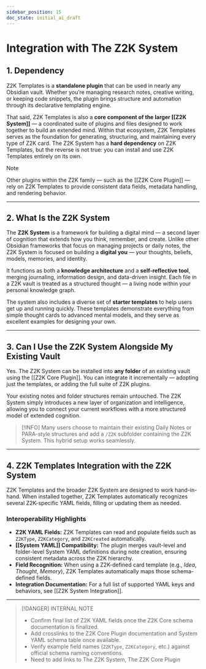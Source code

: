 ```yaml
---
sidebar_position: 15
doc_state: initial_ai_draft
---
```


# Integration with The Z2K System

## 1. Dependency

Z2K Templates is a **standalone plugin** that can be used in nearly any Obsidian vault. Whether you’re managing research notes, creative writing, or keeping code snippets, the plugin brings structure and automation through its declarative templating engine.

That said, Z2K Templates is also a **core component of the larger [[Z2K System]]** — a coordinated suite of plugins and files designed to work together to build an extended mind. Within that ecosystem, Z2K Templates serves as the foundation for generating, structuring, and maintaining every type of Z2K card. The Z2K System has a **hard dependency** on Z2K Templates, but the reverse is not true: you can install and use Z2K Templates entirely on its own.

> [!NOTE]
> Other plugins within the Z2K family — such as the [[Z2K Core Plugin]] — rely on Z2K Templates to provide consistent data fields, metadata handling, and rendering behavior.

---

## 2. What Is the Z2K System

The **Z2K System** is a framework for building a digital mind — a second layer of cognition that extends how you think, remember, and create. Unlike other Obsidian frameworks that focus on managing projects or daily notes, the Z2K System is focused on building a **digital you** — your thoughts, beliefs, models, memories, and identity.

It functions as both a **knowledge architecture** and a **self-reflective tool**, merging journaling, information design, and data-driven insight. Each file in a Z2K vault is treated as a structured thought — a living node within your personal knowledge graph.

The system also includes a diverse set of **starter templates** to help users get up and running quickly. These templates demonstrate everything from simple thought cards to advanced mental models, and they serve as excellent examples for designing your own.

---

## 3. Can I Use the Z2K System Alongside My Existing Vault

Yes. The Z2K System can be installed into **any folder** of an existing vault using the [[Z2K Core Plugin]]. You can integrate it incrementally — adopting just the templates, or adding the full suite of Z2K plugins.

Your existing notes and folder structures remain untouched. The Z2K System simply introduces a new layer of organization and intelligence, allowing you to connect your current workflows with a more structured model of extended cognition.

> [!INFO]
> Many users choose to maintain their existing Daily Notes or PARA-style structures and add a `/Z2K` subfolder containing the Z2K System. This hybrid setup works seamlessly.

---

## 4. Z2K Templates Integration with the Z2K System

Z2K Templates and the broader Z2K System are designed to work hand-in-hand. When installed together, Z2K Templates automatically recognizes several Z2K-specific YAML fields, filling or updating them as needed.

### Interoperability Highlights
- **Z2K YAML Fields:** Z2K Templates can read and populate fields such as `Z2KType`, `Z2KCategory`, and `Z2KCreated` automatically.
- **[[System YAML]] Compatibility:** The plugin merges vault-level and folder-level System YAML definitions during note creation, ensuring consistent metadata across the Z2K hierarchy.
- **Field Recognition:** When using a Z2K-defined card template (e.g., *Idea*, *Thought*, *Memory*), Z2K Templates automatically maps those schema-defined fields.
- **Integration Documentation:** For a full list of supported YAML keys and behaviors, see [[Z2K System Integration]].

---

> [!DANGER] INTERNAL NOTE
> - Confirm final list of Z2K YAML fields once the Z2K Core schema documentation is finalized.  
> - Add crosslinks to the Z2K Core Plugin documentation and System YAML schema table once available.  
> - Verify example field names (`Z2KType`, `Z2KCategory`, etc.) against official schema naming conventions.
> - Need to add links to The Z2K System, The Z2K Core Plugin

